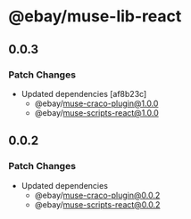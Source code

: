 # @ebay/muse-lib-react

## 0.0.3

### Patch Changes

- Updated dependencies [af8b23c]
  - @ebay/muse-craco-plugin@1.0.0
  - @ebay/muse-scripts-react@1.0.0

## 0.0.2

### Patch Changes

- Updated dependencies
  - @ebay/muse-craco-plugin@0.0.2
  - @ebay/muse-scripts-react@0.0.2
